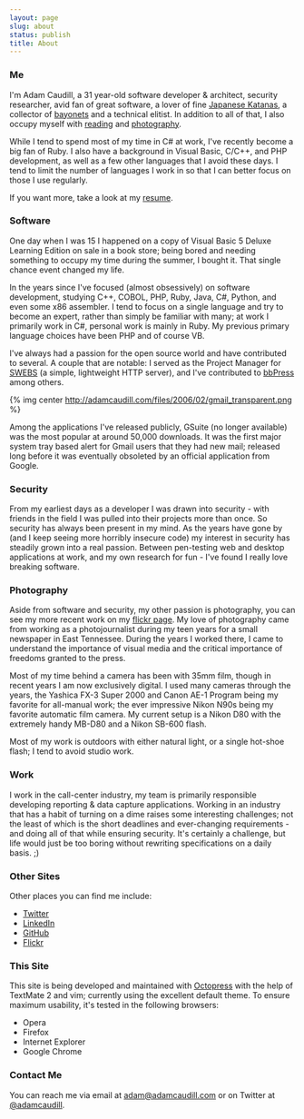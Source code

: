 ```yaml
---
layout: page
slug: about
status: publish
title: About
---
```


### Me

I'm Adam Caudill, a 31 year-old software developer & architect, security researcher, avid fan of great software, a lover of fine [Japanese Katanas](http://flickr.com/photos/adamcaudill/sets/72157594276549640/), a collector of [bayonets](/bayonet-collection/) and a technical elitist. In addition to all of that, I also occupy myself with [reading](/reading/) and [photography](/photo/).

While I tend to spend most of my time in C# at work, I've recently become a big fan of Ruby. I also have a background in Visual Basic, C/C++, and PHP development, as well as a few other languages that I avoid these days. I tend to limit the number of languages I work in so that I can better focus on those I use regularly.

If you want more, take a look at my [resume](/resume/).

### Software

One day when I was 15 I happened on a copy of Visual Basic 5 Deluxe Learning Edition on sale in a book store; being bored and needing something to occupy my time during the summer, I bought it. That single chance event changed my life.

In the years since I've focused (almost obsessively) on software development, studying C++, COBOL, PHP, Ruby, Java, C#, Python, and even some x86 assembler. I tend to focus on a single language and try to become an expert, rather than simply be familiar with many; at work I primarily work in C#, personal work is mainly in Ruby. My previous primary language choices have been PHP and of course VB.

I've always had a passion for the open source world and have contributed to several. A couple that are notable: I served as the Project Manager for [SWEBS](http://sourceforge.net/projects/swebs/) (a simple, lightweight HTTP server), and I've contributed to [bbPress](http://bbpress.org/) among others.

{% img center http://adamcaudill.com/files/2006/02/gmail_transparent.png %}

Among the applications I've released publicly, GSuite (no longer available) was the most popular at around 50,000 downloads. It was the first major system tray based alert for Gmail users that they had new mail; released long before it was eventually obsoleted by an official application from Google.

### Security

From my earliest days as a developer I was drawn into security - with friends in the field I was pulled into their projects more than once. So security has always been present in my mind. As the years have gone by (and I keep seeing more horribly insecure code) my interest in security has steadily grown into a real passion. Between pen-testing web and desktop applications at work, and my own research for fun - I've found I really love breaking software.

### Photography

Aside from software and security, my other passion is photography, you can see my more recent work on my [flickr page](http://www.flickr.com/photos/adamcaudill/). My love of photography came from working as a photojournalist during my teen years for a small newspaper in East Tennessee. During the years I worked there, I came to understand the importance of visual media and the critical importance of freedoms granted to the press.

Most of my time behind a camera has been with 35mm film, though in recent years I am now exclusively digital. I used many cameras through the years, the Yashica FX-3 Super 2000 and Canon AE-1 Program being my favorite for all-manual work; the ever impressive Nikon N90s being my favorite automatic film camera. My current setup is a Nikon D80 with the extremely handy MB-D80 and a Nikon SB-600 flash.

Most of my work is outdoors with either natural light, or a single hot-shoe flash; I tend to avoid studio work.

### Work

I work in the call-center industry, my team is primarily responsible developing reporting & data capture applications. Working in an industry that has a habit of turning on a dime raises some interesting challenges; not the least of which is the short deadlines and ever-changing requirements - and doing all of that while ensuring security. It's certainly a challenge, but life would just be too boring without rewriting specifications on a daily basis. ;)

### Other Sites

Other places you can find me include:

  * [Twitter](http://twitter.com/adamcaudill)
  * [LinkedIn](http://www.linkedin.com/in/adamcaudill)
  * [GitHub](https://github.com/adamcaudill)
  * [Flickr](http://www.flickr.com/photos/adamcaudill/)

### This Site

This site is being developed and maintained with [Octopress](http://octopress.org/) with the help of TextMate 2 and vim; currently using the excellent default theme. To ensure maximum usability, it's tested in the following browsers:

  * Opera
  * Firefox
  * Internet Explorer
  * Google Chrome

### Contact Me

You can reach me via email at [adam@adamcaudill.com](mailto:adam@adamcaudill.com) or on Twitter at [@adamcaudill](http://twitter.com/adamcaudill).

